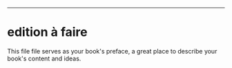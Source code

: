 
---

# edition à faire

This file file serves as your book's preface, a great place to describe your book's content and ideas.

